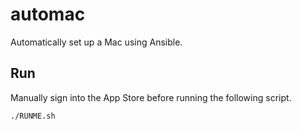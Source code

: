 # automac

Automatically set up a Mac using Ansible.

## Run

Manually sign into the App Store before running the following script.

```sh
./RUNME.sh
```
